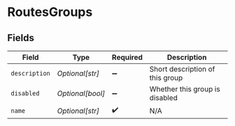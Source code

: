 # RoutesGroups


## Fields

| Field                           | Type                            | Required                        | Description                     |
| ------------------------------- | ------------------------------- | ------------------------------- | ------------------------------- |
| `description`                   | *Optional[str]*                 | :heavy_minus_sign:              | Short description of this group |
| `disabled`                      | *Optional[bool]*                | :heavy_minus_sign:              | Whether this group is disabled  |
| `name`                          | *Optional[str]*                 | :heavy_check_mark:              | N/A                             |